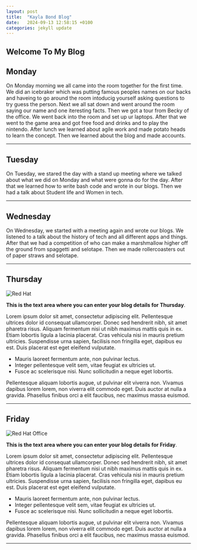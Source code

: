 ```yaml
---
layout: post
title:  "Kayla Bond Blog"
date:   2024-09-13 12:58:15 +0100
categories: jekyll update
---
```


## Welcome To My Blog



## Monday

On Monday morning we all came into the room together for the first time. We did an icebraker which was putting famous peoples names on our backs and haveing to go around the room intoducig yourself asking questions to try guess the person. Next we all sat down and went around the room saying our name and one iteresting facts. Then we got a tour from Becky of the office. We went back into the room and set up ur laptops. After that we went to the game area and got free food and drinks and to play the nintendo. After lunch we learned about agile work and made potato heads to learn the concept. Then we learned about the blog and made accounts.

---
## Tuesday
 
On Tuesday, we stared the day with a stand up meeting where we talked about what we did on Monday and what were gonna do for the day. After that we learned how to write bash code and wrote in our blogs. Then we had a talk about Student life and Women in tech.


---
## Wednesday
On Wednesday, we started with a meeting again and wrote our blogs. We listened to a talk about the history of tech and all different apps and things. After that we had a competition of who can make a marshmallow higher off the ground from spaggetti and selotape. Then we made rollercoasters out of paper straws and selotape. 


---
## Thursday
![Red Hat](https://miro.medium.com/v2/resize:fit:1400/0*7VyEZgzwUhQMeBqb "Code")

**This is the text area where you can enter your blog details for Thursday**.

Lorem ipsum dolor sit amet, consectetur adipiscing elit. Pellentesque ultrices dolor id consequat ullamcorper. Donec sed hendrerit nibh, sit amet pharetra risus. Aliquam fermentum nisi ut nibh maximus mattis quis in ex. Etiam lobortis ligula a lacinia placerat. Cras vehicula nisi in mauris pretium ultricies. Suspendisse urna sapien, facilisis non fringilla eget, dapibus eu est. Duis placerat est eget eleifend vulputate. 

* Mauris laoreet fermentum ante, non pulvinar lectus. 
* Integer pellentesque velit sem, vitae feugiat ex ultricies ut. 
* Fusce ac scelerisque nisi. Nunc sollicitudin a neque eget lobortis. 

Pellentesque aliquam lobortis augue, ut pulvinar elit viverra non. Vivamus dapibus lorem lorem, non viverra elit commodo eget. Duis auctor at nulla a gravida. Phasellus finibus orci a elit faucibus, nec maximus massa euismod.

---
## Friday
![Red Hat Office](https://github.blog/wp-content/uploads/2023/10/Collaboration-DarkMode-2.png?resize=1200%2C630 "Github")

**This is the text area where you can enter your blog details for Friday**.

Lorem ipsum dolor sit amet, consectetur adipiscing elit. Pellentesque ultrices dolor id consequat ullamcorper. Donec sed hendrerit nibh, sit amet pharetra risus. Aliquam fermentum nisi ut nibh maximus mattis quis in ex. Etiam lobortis ligula a lacinia placerat. Cras vehicula nisi in mauris pretium ultricies. Suspendisse urna sapien, facilisis non fringilla eget, dapibus eu est. Duis placerat est eget eleifend vulputate. 

* Mauris laoreet fermentum ante, non pulvinar lectus. 
* Integer pellentesque velit sem, vitae feugiat ex ultricies ut. 
* Fusce ac scelerisque nisi. Nunc sollicitudin a neque eget lobortis. 

Pellentesque aliquam lobortis augue, ut pulvinar elit viverra non. Vivamus dapibus lorem lorem, non viverra elit commodo eget. Duis auctor at nulla a gravida. Phasellus finibus orci a elit faucibus, nec maximus massa euismod.

---

